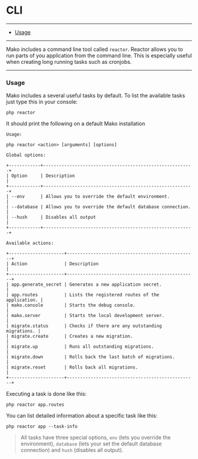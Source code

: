 # CLI

--------------------------------------------------------

* [Usage](#usage)

--------------------------------------------------------

Mako includes a command line tool called ```reactor```. Reactor allows you to run parts of you application from the command line. This is especially useful when creating long running tasks such as cronjobs.

--------------------------------------------------------

<a id="usage"></a>

### Usage

Mako includes a several useful tasks by default. To list the available tasks just type this in your console:

	php reactor

It should print the following on a default Mako installation

	Usage:

	php reactor <action> [arguments] [options]

	Global options:

	+------------+---------------------------------------------------------+
	| Option     | Description                                             |
	+------------+---------------------------------------------------------+
	| --env      | Allows you to override the default environment.         |
	| --database | Allows you to override the default database connection. |
	| --hush     | Disables all output                                     |
	+------------+---------------------------------------------------------+

	Available actions:

	+---------------------+-------------------------------------------------+
	| Action              | Description                                     |
	+---------------------+-------------------------------------------------+
	| app.generate_secret | Generates a new application secret.             |
	| app.routes          | Lists the registered routes of the application. |
	| mako.console        | Starts the debug console.                       |
	| mako.server         | Starts the local development server.            |
	| migrate.status      | Checks if there are any outstanding migrations. |
	| migrate.create      | Creates a new migration.                        |
	| migrate.up          | Runs all outstanding migrations.                |
	| migrate.down        | Rolls back the last batch of migrations.        |
	| migrate.reset       | Rolls back all migrations.                      |
	+---------------------+-------------------------------------------------+

Executing a task is done like this:

	php reactor app.routes

You can list detailed information about a specific task like this:

	php reactor app --task-info

> All tasks have three special options, ```env``` (lets you override the environment), ```database``` (lets your set the default database connection) and ```hush``` (disables all output).